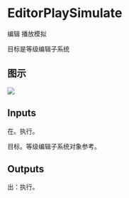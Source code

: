 # EditorPlaySimulate

编辑 播放模拟

目标是等级编辑子系统

## 图示

![]($-20221218-18504813.png)

## Inputs

在。执行。

目标。等级编辑子系统对象参考。

## Outputs

出：执行。